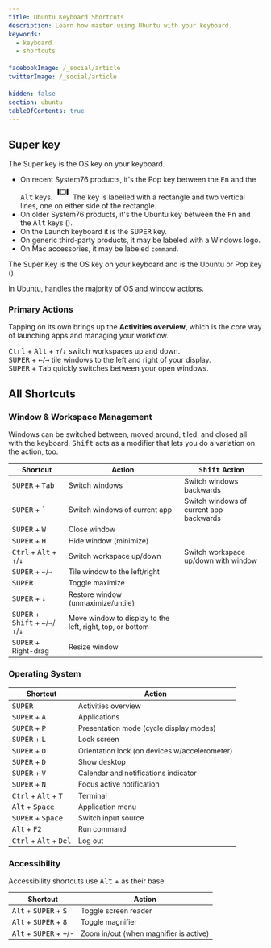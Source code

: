 ```yaml
---
title: Ubuntu Keyboard Shortcuts
description: Learn how master using Ubuntu with your keyboard.
keywords:
  - keyboard
  - shortcuts

facebookImage: /_social/article
twitterImage: /_social/article

hidden: false
section: ubuntu
tableOfContents: true
---
```


## Super key

The Super key is the OS key on your keyboard.

- On recent System76 products, it's the Pop key between the <kbd>Fn</kbd> and the <kbd>Alt</kbd> keys. ![Super Key](/images/super_key_vector_x32.png) The key is labelled with a rectangle and two vertical lines, one on either side of the rectangle.
- On older System76 products, it's the Ubuntu key between the <kbd>Fn</kbd> and the <kbd>Alt</kbd> keys (<kbd><font-awesome-icon :icon="['fab', 'ubuntu']"></font-awesome-icon></kbd>).
- On the Launch keyboard it is the <kbd>SUPER</kbd> key.
- On generic third-party products, it may be labeled with a Windows logo.
- On Mac accessories, it may be labeled `command`.

The Super Key is the OS key on your keyboard and is the Ubuntu or Pop key (<kbd><font-awesome-icon :icon="['fab', 'ubuntu']"></font-awesome-icon></kbd>).

In Ubuntu, <kbd><font-awesome-icon :icon="['fab', 'ubuntu']"></font-awesome-icon></kbd> handles the majority of OS and window actions.

### Primary Actions

Tapping <kbd><font-awesome-icon :icon="['fab', 'ubuntu']"></font-awesome-icon></kbd> on its own brings up the **Activities overview**, which is the core way of launching apps and managing your workflow.

<kbd>Ctrl</kbd> + <kbd>Alt</kbd> + <kbd>↑</kbd>/<kbd>↓</kbd> switch workspaces up and down.  
<kbd>SUPER</kbd> + <kbd>←</kbd>/<kbd>→</kbd> tile windows to the left and right of your display.  
<kbd>SUPER</kbd> + <kbd>Tab</kbd> quickly switches between your open windows.  

## All Shortcuts

### Window & Workspace Management

Windows can be switched between, moved around, tiled, and closed all with the keyboard. <kbd>Shift</kbd> acts as a modifier that lets you do a variation on the action, too.

| Shortcut | Action  | <kbd>Shift</kbd> Action |
| -------- | --------- | ------ |
| <kbd>SUPER</kbd> + <kbd>Tab</kbd> | Switch windows | Switch windows backwards |
| <kbd>SUPER</kbd> + <kbd>`</kbd> | Switch windows of current app | Switch windows of current app backwards |
| <kbd>SUPER</kbd> + <kbd>W</kbd> | Close window | |
| <kbd>SUPER</kbd> + <kbd>H</kbd> | Hide window (minimize) | |
| <kbd>Ctrl</kbd> + <kbd>Alt</kbd> + <kbd>↑</kbd>/<kbd>↓</kbd> | Switch workspace up/down | Switch workspace up/down with window |
| <kbd>SUPER</kbd> + <kbd>←</kbd>/<kbd>→</kbd> | Tile window to the left/right | |
| <kbd>SUPER</kbd> | Toggle maximize | |
| <kbd>SUPER</kbd> + <kbd>↓</kbd> | Restore window (unmaximize/untile) | |
| <kbd>SUPER</kbd> + <kbd>Shift</kbd> + <kbd>←</kbd>/<kbd>→</kbd>/<kbd>↑</kbd>/<kbd>↓</kbd> | Move window to display to the left, right, top, or bottom | |
| <kbd>SUPER</kbd> + Right-drag | Resize window | |

### Operating System

| Shortcut | Action |
| -------- | ------ |
| <kbd>SUPER</kbd> | Activities overview |
| <kbd>SUPER</kbd> + <kbd>A</kbd> | Applications |
| <kbd>SUPER</kbd> + <kbd>P</kbd> | Presentation mode (cycle display modes) |
| <kbd>SUPER</kbd> + <kbd>L</kbd> | Lock screen |
| <kbd>SUPER</kbd> + <kbd>O</kbd> | Orientation lock (on devices w/accelerometer) |
| <kbd>SUPER</kbd> + <kbd>D</kbd> | Show desktop |
| <kbd>SUPER</kbd> + <kbd>V</kbd> | Calendar and notifications indicator |
| <kbd>SUPER</kbd> + <kbd>N</kbd> | Focus active notification |
| <kbd>Ctrl</kbd> + <kbd>Alt</kbd> + <kbd>T</kbd> | Terminal |
| <kbd>Alt</kbd> + <kbd>Space</kbd> | Application menu |
| <kbd>SUPER</kbd> + <kbd>Space</kbd> | Switch input source |
| <kbd>Alt</kbd> + <kbd>F2</kbd> | Run command |
| <kbd>Ctrl</kbd> + <kbd>Alt</kbd> + <kbd>Del</kbd> | Log out |

### Accessibility

Accessibility shortcuts use <kbd>Alt</kbd> + <kbd><font-awesome-icon :icon="['fab', 'ubuntu']"></font-awesome-icon></kbd> as their base.

| Shortcut | Action |
| -------- | ------ |
| <kbd>Alt</kbd> + <kbd>SUPER</kbd> + <kbd>S</kbd> | Toggle screen reader |
| <kbd>Alt</kbd> + <kbd>SUPER</kbd> + <kbd>8</kbd> | Toggle magnifier |
| <kbd>Alt</kbd> + <kbd>SUPER</kbd> + <kbd>+</kbd>/<kbd>-</kbd> | Zoom in/out (when magnifier is active) |

